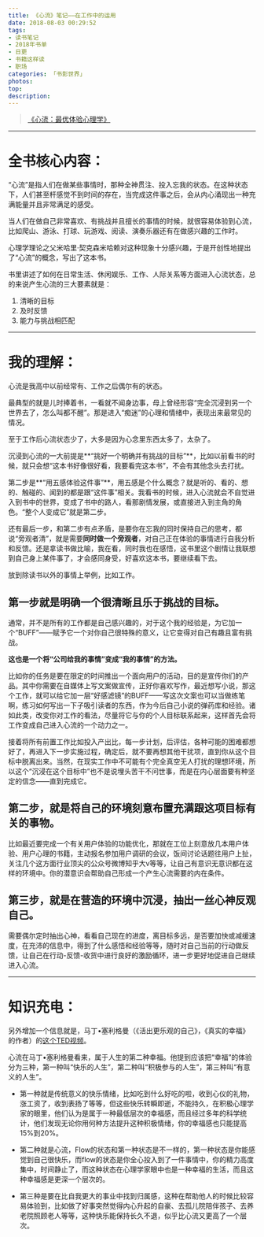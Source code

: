 ```yaml
---
title: 《心流》笔记——在工作中的运用
date: 2018-08-03 00:29:52
tags:
- 读书笔记
- 2018年书单
- 日更
- 书籍这样读
- 职场
categories: 「书影世界」
photos: 
top:
description: 
---
```


>[《心流：最优体验心理学》](https://book.douban.com/subject/27186106/) 
---
# 全书核心内容：

“心流”是指人们在做某些事情时，那种全神贯注、投入忘我的状态。在这种状态下，人们甚至杆感觉不到时间的存在，当完成这件事之后，会从内心涌现出一种充满能量并且非常满足的感受。

当人们在做自己非常喜欢、有挑战并且擅长的事情的时候，就很容易体验到心流，比如爬山、游泳、打球、玩游戏、阅读、演奏乐器还有在做感兴趣的工作时。

心理学理论之父米哈里·契克森米哈赖对这种现象十分感兴趣，于是开创性地提出了“心流”的概念，写出了这本书。

书里讲述了如何在日常生活、休闲娱乐、工作、人际关系等方面进入心流状态，总的来说产生心流的三大要素就是：

1. 清晰的目标
2. 及时反馈
3. 能力与挑战相匹配

---

# 我的理解：

心流是我高中以前经常有、工作之后偶尔有的状态。

最典型的就是儿时捧着书，一看就不闻身边事，母上曾经形容“完全沉浸到另一个世界去了，怎么叫都不醒”。那是进入“痴迷”的心理和情绪中，表现出来最常见的情况。

至于工作后心流状态少了，大多是因为心念里东西太多了，太杂了。

沉浸到心流的一大前提是**“挑好一个明确并有挑战的目标”**，比如以前看书的时候，就只会想“这本书好像很好看，我要看完这本书”，不会有其他念头去打扰。

第二步是**“用五感体验这件事”**，用五感是个什么概念？就是听的、看的、想的、触碰的、闻到的都是跟“这件事”相关。我看书的时候，进入心流就会不自觉进入到书中的世界，变成了书中的路人，看那剧情发展，或直接进入到主角的角色。“整个人变成它”就是第二步。

还有最后一步，和第二步有点矛盾，是要你在忘我的同时保持自己的思考，都说“旁观者清”，就是需要**同时做一个旁观者**，对自己正在体验的事情进行自我分析和反馈。还是拿读书做比喻，我在看，同时我也在感悟，这书里这个剧情让我联想到自己身上某件事了，才会感同身受，好喜欢这本书，要继续看下去。

放到除读书以外的事情上举例，比如工作。

## 第一步就是明确一个很清晰且乐于挑战的目标。

通常，并不是所有的工作都是自己感兴趣的，对于这个我的经验是，为它加一个“BUFF”——赋予它一个对你自己很特殊的意义，让它变得对自己有趣且富有挑战。

**这也是一个将“公司给我的事情”变成“我的事情”的方法。**

比如你的任务是要在限定的时间推出一个面向用户的活动，目的是宣传你们的产品。其中你需要在自媒体上写文案做宣传，正好你喜欢写作，最近想写小说，那这个工作，就可以给它加一层“好感滤镜”的BUFF——写这次文案也可以当做练笔啊，练习如何写出一下子吸引读者的东西，作为今后自己小说的弹药库和经验。诸如此类，改变你对工作的看法，尽量将它与你的个人目标联系起来，这样首先会将工作变成自己进入心流的一个动力之一。

接着将所有前置工作比如投入产出比，每一步计划，后评估，各种可能的困难都想好了，再进入下一步实施过程，确定后，就不要再想其他干扰项，直到你从这个目标中脱离出来。当然，在现实工作中不可能有个完全真空无人打扰的理想环境，所以这个“沉浸在这个目标中”也不是说埋头苦干不问世事，而是在内心层面要有种坚定的信念——直到完成它。

## 第二步，就是将自己的环境刻意布置充满跟这项目标有关的事物。

比如最近要完成一个有关用户体验的功能优化，那就在工位上刻意放几本用户体验、用户心理的书籍，主动报名参加用户调研的会议，饭间讨论话题往用户上扯，关注几个这方面行业顶尖的公众号微博知乎大v等等，让自己有意识无意识都在这样的环境中。你的潜意识会帮助自己形成一个产生心流需要的内在条件。

## 第三步，就是在营造的环境中沉浸，抽出一丝心神反观自己。

需要偶尔定时抽出心神，看看自己现在的进度，离目标多远，是否要加快或减缓速度，在充沛的信息中，得到了什么感悟和经验等等，随时对自己当前的行动做反馈，让自己在行动-反馈-收货中进行良好的激励循环，进一步更好地促进自己继续进入心流。

---
# 知识充电：

另外增加一个信息就是，马丁•塞利格曼（《活出更乐观的自己》，《真实的幸福》的作者）的[这个TED视频](http://www.ted.com/talks/lang/en/martin_seligman_on_the_state_of_psychology.html)。

心流在马丁•塞利格曼看来，属于人生的第二种幸福。他提到应该把“幸福”的体验分为三种，第一种叫“快乐的人生”，第二种叫“积极参与的人生”，第三种叫“有意义的人生”。

- 第一种就是传统意义的快乐情绪，比如吃到什么好吃的啦，收到心仪的礼物，涨工资了，收到表扬了等等，但这些快乐转瞬即逝，不能持久，在积极心理学家的眼里，他们认为是属于一种最低层次的幸福感，而且经过多年的科学统计，他们发现无论你用何种方法提升这种积极情绪，你的幸福感也只能提高15%到20%。

- 第二种就是心流，Flow的状态和第一种状态是不一样的，第一种状态是你能感觉到自己很快乐，而flow的状态是你全心投入到了一件事情中，你的精力高度集中，时间静止了，而这种状态在心理学家眼中也是一种幸福的生活，而且这种幸福感是更深一个层次的。

- 第三种是要在比自我更大的事业中找到归属感，这种在帮助他人的时候比较容易体验到，比如做了好事突然觉得内心升起的自豪、去孤儿院陪伴孩子、去养老院照顾老人等等，这种快乐能保持长久不退，似乎比心流又更高了一个层次。